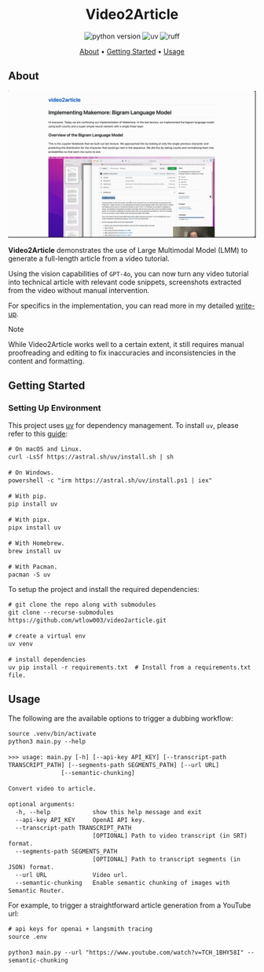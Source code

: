 <h1 align="center">Video2Article</h1>

<p align="center">
    <img src="https://img.shields.io/badge/python-3.9.10-orange"
         alt="python version">
     <img src="https://img.shields.io/endpoint?url=https://raw.githubusercontent.com/astral-sh/uv/main/assets/badge/v0.json"
          alt="uv">
    <img src="https://img.shields.io/endpoint?url=https://raw.githubusercontent.com/charliermarsh/ruff/main/assets/badge/v1.json"
         alt="ruff">
    <!-- <a href="https://github.com/wtlow003/auto-dubs/actions/workflows/python-app.yml">
     <img src="https://github.com/wtlow003/auto-dubs/actions/workflows/python-app.yml/badge.svg" alt="pytest">
    </a> -->
    <!-- <img src="https://img.shields.io/badge/docker-%230db7ed.svg?style=for-the-badge&logo=docker&logoColor=white"
         alt="docker"> -->
</p>

<p align="center">
    <a href=#about>About</a> •
    <a href=#getting-started>Getting Started</a> •
    <a href=#usage>Usage</a>
</p>

## About

![video2article-output](/assets/video-2-article-small.gif)

**Video2Article** demonstrates the use of Large Multimodal Model (LMM) to generate a full-length article from a video tutorial.

Using the vision capabilities of `GPT-4o`, you can now turn any video tutorial into technical article with relevant code snippets, screenshots extracted from the video without manual intervention.

For specifics in the implementation, you can read more in my detailed [write-up](https://wtlow003.github.io/posts/transforming-video-to-article-with-gpt-4o/).

> [!NOTE]
>
> While Video2Article works well to a certain extent, it still requires manual proofreading and editing to fix inaccuracies and inconsistencies in the content and formatting.

## Getting Started

### Setting Up Environment

This project uses [uv](https://github.com/astral-sh/uv) for dependency management. To install `uv`, please refer to this [guide](https://github.com/astral-sh/uv#getting-started):

```shell
# On macOS and Linux.
curl -LsSf https://astral.sh/uv/install.sh | sh

# On Windows.
powershell -c "irm https://astral.sh/uv/install.ps1 | iex"

# With pip.
pip install uv

# With pipx.
pipx install uv

# With Homebrew.
brew install uv

# With Pacman.
pacman -S uv
```

To setup the project and install the required dependencies:

```shell
# git clone the repo along with submodules
git clone --recurse-submodules https://github.com/wtlow003/video2article.git

# create a virtual env
uv venv

# install dependencies
uv pip install -r requirements.txt  # Install from a requirements.txt file.
```

## Usage

The following are the available options to trigger a dubbing workflow:

```shell
source .venv/bin/activate
python3 main.py --help

>>> usage: main.py [-h] [--api-key API_KEY] [--transcript-path TRANSCRIPT_PATH] [--segments-path SEGMENTS_PATH] [--url URL]
               [--semantic-chunking]

Convert video to article.

optional arguments:
  -h, --help            show this help message and exit
  --api-key API_KEY     OpenAI API key.
  --transcript-path TRANSCRIPT_PATH
                        [OPTIONAL] Path to video transcript (in SRT) format.
  --segments-path SEGMENTS_PATH
                        [OPTIONAL] Path to transcript segments (in JSON) format.
  --url URL             Video url.
  --semantic-chunking   Enable semantic chunking of images with Semantic Router.
```

For example, to trigger a straightforward article generation from a YouTube url:

```shell
# api keys for openai + langsmith tracing
source .env

python3 main.py --url "https://www.youtube.com/watch?v=TCH_1BHY58I" --semantic-chunking 
```